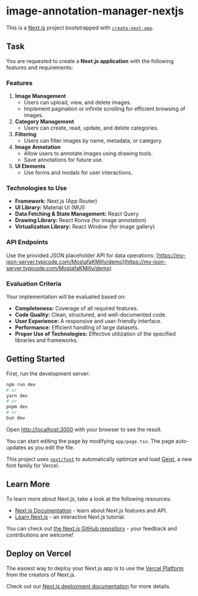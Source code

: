 # image-annotation-manager-nextjs

This is a [Next.js](https://nextjs.org) project bootstrapped with [`create-next-app`](https://nextjs.org/docs/app/api-reference/cli/create-next-app).

## Task

You are requested to create a **Next.js application** with the following features and requirements:

### **Features**

1. **Image Management**
    - Users can upload, view, and delete images.
    - Implement pagination or infinite scrolling for efficient browsing of images.
2. **Category Management**
    - Users can create, read, update, and delete categories.
3. **Filtering**
    - Users can filter images by name, metadata, or category.
4. **Image Annotation**
    - Allow users to annotate images using drawing tools.
    - Save annotations for future use.
5. **UI Elements**
    - Use forms and modals for user interactions.

### **Technologies to Use**

- **Framework:** Next.js (App Router)
- **UI Library:** Material UI (MUI)
- **Data Fetching & State Management:** React Query
- **Drawing Library:** React Konva (for image annotation)
- **Virtualization Library:** React Window (for image gallery)

### **API Endpoints**

Use the provided JSON placeholder API for data operations:
[https://my-json-server.typicode.com/MostafaKMilly/demo](https://my-json-server.typicode.com/MostafaKMilly/demo)

### **Evaluation Criteria**

Your implementation will be evaluated based on:

- **Completeness:** Coverage of all required features.
- **Code Quality:** Clean, structured, and well-documented code.
- **User Experience:** A responsive and user-friendly interface.
- **Performance:** Efficient handling of large datasets.
- **Proper Use of Technologies:** Effective utilization of the specified libraries and frameworks.

## Getting Started

First, run the development server:

```bash
npm run dev
# or
yarn dev
# or
pnpm dev
# or
bun dev
```

Open [http://localhost:3000](http://localhost:3000) with your browser to see the result.

You can start editing the page by modifying `app/page.tsx`. The page auto-updates as you edit the file.

This project uses [`next/font`](https://nextjs.org/docs/app/building-your-application/optimizing/fonts) to automatically optimize and load [Geist](https://vercel.com/font), a new font family for Vercel.

## Learn More

To learn more about Next.js, take a look at the following resources:

- [Next.js Documentation](https://nextjs.org/docs) - learn about Next.js features and API.
- [Learn Next.js](https://nextjs.org/learn) - an interactive Next.js tutorial.

You can check out [the Next.js GitHub repository](https://github.com/vercel/next.js) - your feedback and contributions are welcome!

## Deploy on Vercel

The easiest way to deploy your Next.js app is to use the [Vercel Platform](https://vercel.com/new?utm_medium=default-template&filter=next.js&utm_source=create-next-app&utm_campaign=create-next-app-readme) from the creators of Next.js.

Check out our [Next.js deployment documentation](https://nextjs.org/docs/app/building-your-application/deploying) for more details.
